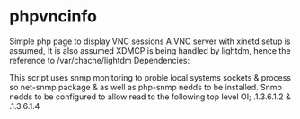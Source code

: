 # phpvncinfo
Simple php page to display VNC sessions
A VNC server with xinetd setup is assumed, It is also assumed XDMCP is being handled by lightdm, hence the reference to /var/chache/lightdm
Dependencies:

This script uses snmp monitoring to proble local systems sockets & process so net-snmp package & as well as php-snmp nedds to be installed.
Snmp nedds to be configured to allow read to the following top level OI; .1.3.6.1.2 & .1.3.6.1.4
